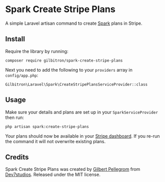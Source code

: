 # Spark Create Stripe Plans
A simple Laravel artisan command to create [Spark](https://spark.laravel.com) plans in Stripe.

## Install

Require the library by running:

```
composer require gilbitron/spark-create-stripe-plans
```

Next you need to add the following to your `providers` array in `config/app.php`:

```
Gilbitron\Laravel\Spark\CreateStripePlansServiceProvider::class
```

## Usage

Make sure your details and plans are set up in your `SparkServiceProvider` then run:

```
php artisan spark:create-stripe-plans
```

Your plans should now be available in your [Stripe dashboard](https://dashboard.stripe.com). If you
re-run the command it will not overwrite existing plans.

## Credits

Spark Create Stripe Plans was created by [Gilbert Pellegrom](https://gilbert.pellegrom.me) from
[Dev7studios](https://dev7studios.com). Released under the MIT license.


